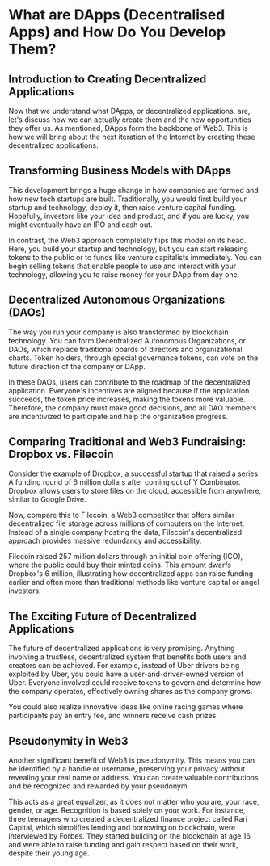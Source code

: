 # What are DApps (Decentralised Apps) and How Do You Develop Them?

## Introduction to Creating Decentralized Applications

Now that we understand what DApps, or decentralized applications, are, let's discuss how we can actually create them and the new opportunities they offer us. As mentioned, DApps form the backbone of Web3. This is how we will bring about the next iteration of the Internet by creating these decentralized applications.

## Transforming Business Models with DApps

This development brings a huge change in how companies are formed and how new tech startups are built. Traditionally, you would first build your startup and technology, deploy it, then raise venture capital funding. Hopefully, investors like your idea and product, and if you are lucky, you might eventually have an IPO and cash out.

In contrast, the Web3 approach completely flips this model on its head. Here, you build your startup and technology, but you can start releasing tokens to the public or to funds like venture capitalists immediately. You can begin selling tokens that enable people to use and interact with your technology, allowing you to raise money for your DApp from day one.

## Decentralized Autonomous Organizations (DAOs)

The way you run your company is also transformed by blockchain technology. You can form Decentralized Autonomous Organizations, or DAOs, which replace traditional boards of directors and organizational charts. Token holders, through special governance tokens, can vote on the future direction of the company or DApp.

In these DAOs, users can contribute to the roadmap of the decentralized application. Everyone's incentives are aligned because if the application succeeds, the token price increases, making the tokens more valuable. Therefore, the company must make good decisions, and all DAO members are incentivized to participate and help the organization progress.

## Comparing Traditional and Web3 Fundraising: Dropbox vs. Filecoin

Consider the example of Dropbox, a successful startup that raised a series A funding round of 6 million dollars after coming out of Y Combinator. Dropbox allows users to store files on the cloud, accessible from anywhere, similar to Google Drive.

Now, compare this to Filecoin, a Web3 competitor that offers similar decentralized file storage across millions of computers on the Internet. Instead of a single company hosting the data, Filecoin's decentralized approach provides massive redundancy and accessibility.

Filecoin raised 257 million dollars through an initial coin offering (ICO), where the public could buy their minted coins. This amount dwarfs Dropbox's 6 million, illustrating how decentralized apps can raise funding earlier and often more than traditional methods like venture capital or angel investors.

## The Exciting Future of Decentralized Applications

The future of decentralized applications is very promising. Anything involving a trustless, decentralized system that benefits both users and creators can be achieved. For example, instead of Uber drivers being exploited by Uber, you could have a user-and-driver-owned version of Uber. Everyone involved could receive tokens to govern and determine how the company operates, effectively owning shares as the company grows.

You could also realize innovative ideas like online racing games where participants pay an entry fee, and winners receive cash prizes.

## Pseudonymity in Web3

Another significant benefit of Web3 is pseudonymity. This means you can be identified by a handle or username, preserving your privacy without revealing your real name or address. You can create valuable contributions and be recognized and rewarded by your pseudonym.

This acts as a great equalizer, as it does not matter who you are, your race, gender, or age. Recognition is based solely on your work. For instance, three teenagers who created a decentralized finance project called Rari Capital, which simplifies lending and borrowing on blockchain, were interviewed by Forbes. They started building on the blockchain at age 16 and were able to raise funding and gain respect based on their work, despite their young age.
